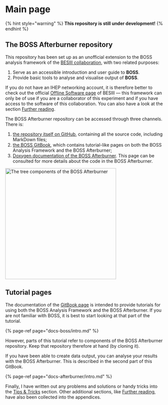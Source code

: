 # Main page

{% hint style="warning" %}
**This repository is still under development!**
{% endhint %}

## The BOSS Afterburner repository

This repository has been set up as an unofficial extension to the BOSS analysis framework of the [BESIII collaboration](http://bes3.ihep.ac.cn), with two related purposes:

1. Serve as an accessible introduction and user guide to **BOSS**.
2. Provide basic tools to analyse and visualise output of **BOSS**.

If you do not have an IHEP networking account, it is therefore better to check out the official [Offline Software page](http://english.ihep.cas.cn/bes/doc/2247.html) of BESIII — this framework can only be of use if you are a collaborator of this experiment and if you have access to the software of this collaboration. You can also have a look at the section [Further reading](docs-appendices/references.md).

The BOSS Afterburner repository can be accessed through three channels. There is:

1. [the repository itself on GitHub](https://github.com/redeboer/BOSS_Afterburner), containing all the source code, including MarkDown files;
2. [the BOSS GitBook](https://redeboer.gitbook.io/boss-gitbook), which contains tutorial-like pages on both the BOSS Analysis Framework and the BOSS Afterburner;
3. [Doxygen documentation of the BOSS Afterburner](https://redeboer.github.io/BOSS_Afterburner/). This page can be consulted for more details about the code in the BOSS Afterburner.

<img src="../fig/BOSS_Repository.png" alt="The tree components of the BOSS Afterburner" width="350px"/>

## Tutorial pages

The documentation of the [GitBook page](https://redeboer.gitbook.io/boss-gitbook/) is intended to provide tutorials for using both the BOSS Analysis Framework and the BOSS Afterburner. If you are not familiar with BOSS, it is best to start looking at that part of the tutorial.

{% page-ref page="docs-boss/intro.md" %}

However, parts of this tutorial refer to components of the BOSS Afterburner repository. Keep that repository therefore at hand \(by cloning it\).

If you have been able to create data output, you can analyse your results with the BOSS Afterburner. This is described in the second part of this GitBook.

{% page-ref page="docs-afterburner/intro.md" %}

Finally, I have written out any problems and solutions or handy tricks into the [Tips & Tricks](docs-appendices/tips.md) section. Other additional sections, like [Further reading](docs-appendices/references.md), have also been collected into the appendices.

